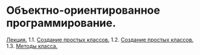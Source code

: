# Объектно-ориентированное программирование.
[Лекция.]()
1.1. [Создание простых классов.](/Пр_1_1.ipynb)
1.2. [Создание простых классов.]()
1.3. [Методы класса.]()
